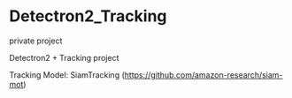 # Detectron2_Tracking
private project

Detectron2 + Tracking project

Tracking Model: SiamTracking (https://github.com/amazon-research/siam-mot)
